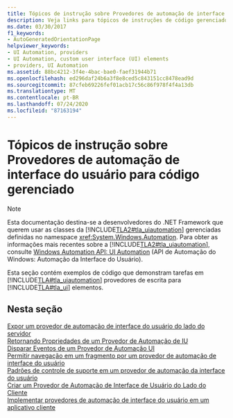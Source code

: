 ```yaml
---
title: Tópicos de instrução sobre Provedores de automação de interface do usuário para código gerenciado
description: Veja links para tópicos de instruções de código gerenciado, que demonstram tarefas de gravação de provedores de automação da interface do usuário da Microsoft para elementos da interface (IU).
ms.date: 03/30/2017
f1_keywords:
- AutoGeneratedOrientationPage
helpviewer_keywords:
- UI Automation, providers
- UI Automation, custom user interface (UI) elements
- providers, UI Automation
ms.assetid: 88bc4212-3f4e-4bac-bae0-faef31944b71
ms.openlocfilehash: ed296daf24b6a3f8e8ced5c843151cc8478ead9d
ms.sourcegitcommit: 87cfeb69226fef01acb17c56c86f978f4f4a13db
ms.translationtype: MT
ms.contentlocale: pt-BR
ms.lasthandoff: 07/24/2020
ms.locfileid: "87163194"
---
```

# <a name="ui-automation-providers-for-managed-code-how-to-topics"></a>Tópicos de instrução sobre Provedores de automação de interface do usuário para código gerenciado
> [!NOTE]
> Esta documentação destina-se a desenvolvedores do .NET Framework que querem usar as classes da [!INCLUDE[TLA2#tla_uiautomation](../../../includes/tla2sharptla-uiautomation-md.md)] gerenciadas definidas no namespace <xref:System.Windows.Automation>. Para obter as informações mais recentes sobre a [!INCLUDE[TLA2#tla_uiautomation](../../../includes/tla2sharptla-uiautomation-md.md)], consulte [Windows Automation API: UI Automation](/windows/win32/winauto/entry-uiauto-win32) (API de Automação do Windows: Automação da Interface do Usuário).  
  
 Esta seção contém exemplos de código que demonstram tarefas em [!INCLUDE[TLA#tla_uiautomation](../../../includes/tlasharptla-uiautomation-md.md)] provedores de escrita para [!INCLUDE[TLA#tla_ui](../../../includes/tlasharptla-ui-md.md)] elementos.  
  
## <a name="in-this-section"></a>Nesta seção  
 [Expor um provedor de automação de interface do usuário do lado do servidor](expose-a-server-side-ui-automation-provider.md)  
 [Retornando Propriedades de um Provedor de Automação de IU](return-properties-from-a-ui-automation-provider.md)  
 [Disparar Eventos de um Provedor de Automação UI](raise-events-from-a-ui-automation-provider.md)  
 [Permitir navegação em um fragmento por um provedor de automação de interface do usuário](enable-navigation-in-a-ui-automation-fragment-provider.md)  
 [Padrões de controle de suporte em um provedor de automação da interface do usuário](support-control-patterns-in-a-ui-automation-provider.md)  
 [Criar um Provedor de Automação de Interface de Usuário do Lado do Cliente](create-a-client-side-ui-automation-provider.md)  
 [Implementar provedores de automação de interface do usuário em um aplicativo cliente](implement-ui-automation-providers-in-a-client-application.md)
